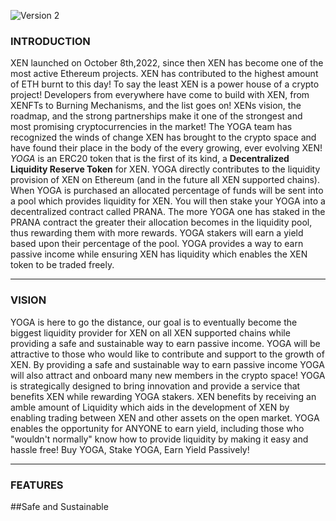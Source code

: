 ![Version 2](https://user-images.githubusercontent.com/122698385/213548055-5f0a40d5-42d2-4293-896f-d741ad1f385d.png)
### INTRODUCTION

XEN launched on October 8th,2022, since then XEN has become one of the most active Ethereum projects. XEN has contributed to the highest amount of ETH burnt to this day! To say the least XEN is a power house of a crypto project! Developers from everywhere have come to build with XEN, from XENFTs to Burning Mechanisms, and the list goes on! XENs vision, the roadmap, and the strong partnerships make it one of the strongest and most promising cryptocurrencies in the market! The YOGA team has recognized the winds of change XEN has brought to the crypto space and have found their place in the body of the every growing, ever evolving XEN! *YOGA* is an ERC20 token that is the first of its kind, a **Decentralized Liquidity Reserve Token** for XEN. YOGA directly contributes to the liquidity provision of XEN on Ethereum (and in the future all XEN supported chains). When YOGA is purchased an allocated percentage of funds will be sent into a pool which provides liquidity for XEN. You will then stake your YOGA into a decentralized contract called PRANA. The more YOGA one has staked in the PRANA contract the greater their allocation becomes in the liquidity pool, thus rewarding them with more rewards. YOGA stakers will earn a yield based upon their percentage of the pool. YOGA provides a way to earn passive income while ensuring XEN has liquidity which enables the XEN token to be traded freely.

---
### VISION

YOGA is here to go the distance, our goal is to eventually become the biggest liquidity provider for XEN on all XEN supported chains while providing a safe and sustainable way to earn passive income. YOGA will be attractive to those who would like to contribute and support to the growth of XEN. By providing a safe and sustainable way to earn passive income YOGA will also attract and onboard many new members in the crypto space! YOGA is strategically designed to bring innovation and provide a service that benefits XEN while rewarding YOGA stakers. XEN benefits by receiving an amble amount of Liquidity which aids in the development of XEN by enabling trading between XEN and other assets on the open market. YOGA enables the opportunity for ANYONE to earn yield, including those who "wouldn't normally" know how to provide liquidity by making it easy and hassle free! Buy YOGA, Stake YOGA, Earn Yield Passively! 

---
### FEATURES

##Safe and Sustainable


